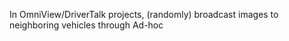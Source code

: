 In OmniView/DriverTalk projects,  (randomly) broadcast images to neighboring vehicles through Ad-hoc 
